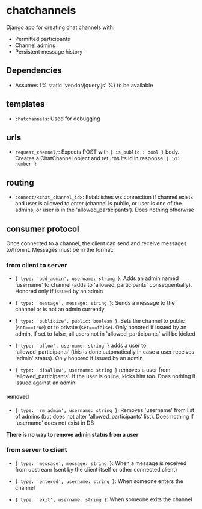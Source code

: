 # chatchannels

Django app for creating chat channels with:
 - Permitted participants
 - Channel admins
 - Persistent message history
 
## Dependencies
 - Assumes {% static 'vendor/jquery.js' %} to be available

## templates

- ``chatchannels``: Used for debugging

## urls

- ``request_channel/``: Expects POST with ``{ is_public : bool }`` body. Creates a ChatChannel object
and returns its id in response: ``{ id: number }``

## routing

- ``connect/<chat_channel_id>``: Establishes ws connection if
channel exists and user is allowed to enter (channel is public,
or user is one of the admins, or user is in the 'allowed_participants'). Does nothing otherwise

## consumer protocol

Once connected to a channel, the client can send and receive messages to/from it. Messages must be in the 
format:

### from client to server

- ``{ type: 'add_admin', username: string }``: Adds an admin named 'username' to channel 
(adds to 'allowed_participants' consequentially). Honored only if issued by an admin
- ``{ type: 'message', message: string }``: Sends a message to the channel
 or is not an admin currently
- ``{ type: 'publicize', public: boolean }``: Sets the channel to public (`set===true`) or to private 
(`set===false`). Only honored if issued by an admin. If set to false, all users not in 'allowed_participants'
will be kicked
- ``{ type: 'allow', username: string }`` adds a user to 'allowed_participants' (this is done automatically in case a user receives 'admin' status). Only honored if issued by an admin

- ``{ type: 'disallow', username: string }`` removes a user from 'allowed_participants'. If the user is online,
kicks him too. Does nothing if issued against an admin

#### removed

- ``{ type: 'rm_admin', username: string }``: Removes 'username' from list of admins (but
does not alter 'allowed_participants' list). Does nothing if 'username' does not exist in DB

**There is no way to remove admin status from a user**

### from server to client

- ``{ type: 'message', message: string }``: When a message is received from upstream (sent by the client itself
or other connected client)

- ``{ type: 'entered', username: string }``: When someone enters the channel

- ``{ type: 'exit', username: string }``: When someone exits the channel

